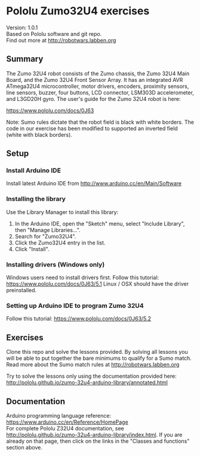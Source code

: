 # Pololu Zumo32U4 exercises

Version: 1.0.1<br/>
Based on Pololu software and git repo.<br/>
Find out more at http://robotwars.labben.org

## Summary

The Zumo 32U4 robot consists of the Zumo chassis, the Zumo 32U4 Main Board, and the Zumo 32U4 Front Sensor Array.  It has an integrated AVR ATmega32U4 microcontroller, motor drivers, encoders, proximity sensors, line sensors, buzzer, four buttons, LCD connector, LSM303D accelerometer, and L3GD20H gyro.  The user's guide for the Zumo 32U4 robot is here:

https://www.pololu.com/docs/0J63

Note: Sumo rules dictate that the robot field is black with white borders. The code in our exercise has been modified to supported an inverted field (white with black borders).

## Setup

### Install Arduino IDE

Install latest Arduino IDE from http://www.arduino.cc/en/Main/Software

### Installing the library

Use the Library Manager to install this library:

1. In the Arduino IDE, open the "Sketch" menu, select "Include Library", then "Manage Libraries...".
2. Search for "Zumo32U4".
3. Click the Zumo32U4 entry in the list.
4. Click "Install".

### Installing drivers (Windows only)

Windows users need to install drivers first. Follow this tutorial: https://www.pololu.com/docs/0J63/5.1
Linux / OSX should have the driver preinstalled.

### Setting up Arduino IDE to program Zumo 32U4

Follow this tutorial: https://www.pololu.com/docs/0J63/5.2

## Exercises

Clone this repo and solve the lessons provided. By solving all lessons you will be able to put together the bare minimums to qualify for a Sumo match. Read more about the Sumo match rules at http://robotwars.labben.org

Try to solve the lessons only using the documentation provided here: http://pololu.github.io/zumo-32u4-arduino-library/annotated.html

## Documentation

Arduino programming language reference: https://www.arduino.cc/en/Reference/HomePage
</br>
For complete Pololu Z32U4 documentation, see http://pololu.github.io/zumo-32u4-arduino-library/index.html.  If you are already on that page, then click on the links in the "Classes and functions" section above.
